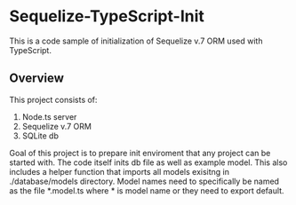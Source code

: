 # Sequelize-TypeScript-Init
This is a code sample of initialization of Sequelize v.7 ORM used with TypeScript.
## Overview
This project consists of:
1. Node.ts server
2. Sequelize v.7 ORM
3. SQLite db

Goal of this project is to prepare init enviroment that any project can be started with.
The code itself inits db file as well as example model. This also includes a helper function that imports all models exisitng in ./database/models directory.
Model names need to specifically be named as the file *.model.ts where * is model name or they need to export default.
  
